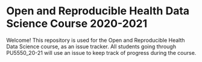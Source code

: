 # Open and Reproducible Health Data Science Course 2020-2021
Welcome! This repository is used for the Open and Reproducible Health Data Science course, as an issue tracker. All students going through PU5550_20-21 will use an issue to keep track of progress during the course.
